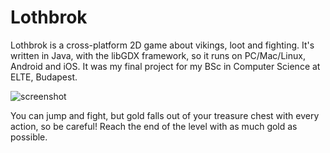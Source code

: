 # Lothbrok
Lothbrok is a cross-platform 2D game about vikings, loot and fighting. It's written in Java, with the libGDX framework, so it runs on PC/Mac/Linux, Android and iOS.
It was my final project for my BSc in Computer Science at ELTE, Budapest.

![screenshot](https://github.com/leviouss/Lothbrok/blob/master/doc/img/game.png "Screenshot")

You can jump and fight, but gold falls out of your treasure chest with every action, so be careful! Reach the end of the level with as much gold as possible.
